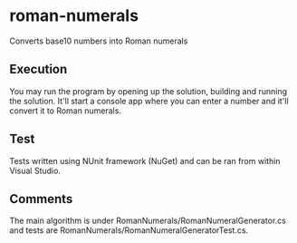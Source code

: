 # roman-numerals
Converts base10 numbers into Roman numerals

## Execution
You may run the program by opening up the solution, building and running the solution. It'll start a console app where you can enter a number and it'll convert it to Roman numerals.

## Test
Tests written using NUnit framework (NuGet) and can be ran from within Visual Studio.

## Comments
The main algorithm is under RomanNumerals/RomanNumeralGenerator.cs and tests are RomanNumerals/RomanNumeralGeneratorTest.cs.
